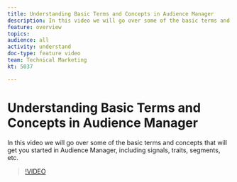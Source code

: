 ```yaml
---
title: Understanding Basic Terms and Concepts in Audience Manager
description: In this video we will go over some of the basic terms and concepts that will get you started in Audience Manager, including signals, traits, segments, etc.
feature: overview
topics: 
audience: all
activity: understand
doc-type: feature video
team: Technical Marketing
kt: 5037

---
```


# Understanding Basic Terms and Concepts in Audience Manager

In this video we will go over some of the basic terms and concepts that will get you started in Audience Manager, including signals, traits, segments, etc.

>[!VIDEO](https://video.tv.adobe.com/v/33887/?quality=12)
